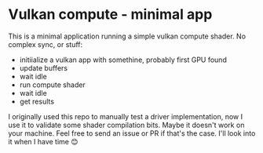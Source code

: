 # Vulkan compute - minimal app

This is a minimal application running a simple vulkan compute shader.
No complex sync, or stuff:
 - initiialize a vulkan app with somethine, probably first GPU found
 - update buffers
 - wait idle
 - run compute shader
 - wait idle
 - get results


I originally used this repo to manually test a driver implementation, now I use it to validate some shader compilation
bits. Maybe it doesn't work on your machine. Feel free to send an issue or PR if that's the case. I'll look into it
when I have time 😊
